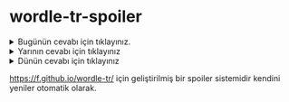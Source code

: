 # wordle-tr-spoiler

<details>
  <summary>Bugünün cevabı için tıklayınız.</summary>
  <br>
    <b> çukur </b>
</details>

<details>
  <summary>Yarının cevabı için tıklayınız</summary>
  <br>
   <b> hindi </b>
</details>

<details>
  <summary>Dünün cevabı için tıklayınız </summary>
  <br>
  <b> godoş </b>
</details>

https://f.github.io/wordle-tr/ için geliştirilmiş bir spoiler sistemidir kendini yeniler otomatik olarak.

